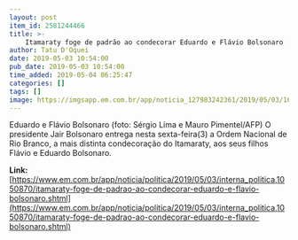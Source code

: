 ```yaml
---
layout: post
item_id: 2581244466
title: >-
    Itamaraty foge de padrão ao condecorar Eduardo e Flávio Bolsonaro
author: Tatu D'Oquei
date: 2019-05-03 10:54:00
pub_date: 2019-05-03 10:54:00
time_added: 2019-05-04 06:25:47
categories: []
tags: []
image: https://imgsapp.em.com.br/app/noticia_127983242361/2019/05/03/1050870/20190503082418660805o.jpg
---
```


Eduardo e Flávio Bolsonaro (foto: Sérgio Lima e Mauro Pimentel/AFP) O presidente Jair Bolsonaro entrega nesta sexta-feira(3) a Ordem Nacional de Rio Branco, a mais distinta condecoração do Itamaraty, aos seus filhos Flávio e Eduardo Bolsonaro.

**Link:** [https://www.em.com.br/app/noticia/politica/2019/05/03/interna_politica,1050870/itamaraty-foge-de-padrao-ao-condecorar-eduardo-e-flavio-bolsonaro.shtml](https://www.em.com.br/app/noticia/politica/2019/05/03/interna_politica,1050870/itamaraty-foge-de-padrao-ao-condecorar-eduardo-e-flavio-bolsonaro.shtml)

